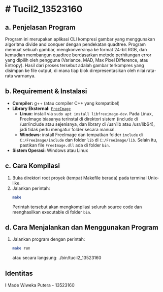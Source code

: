 # # Tucil2_13523160

## a. Penjelasan Program

Program ini merupakan aplikasi CLI kompresi gambar yang menggunakan algoritma divide and conquer dengan pendekatan quadtree. Program memuat sebuah gambar, mengkonversinya ke format 24-bit RGB, dan kemudian membangun quadtree berdasarkan metode perhitungan error yang dipilih oleh pengguna (Variance, MAD, Max Pixel Difference, atau Entropy). Hasil dari proses tersebut adalah gambar terkompres yang disimpan ke file output, di mana tiap blok direpresentasikan oleh nilai rata-rata warnanya.

## b. Requirement & Instalasi

- **Compiler:** g++ (atau compiler C++ yang kompatibel)
- **Library Eksternal:** [`FreeImage`](http://freeimage.sourceforge.net/)
  - **Linux:** install via `sudo apt install libfreeimage-dev`. Pada Linux, FreeImage biasanya terinstal di direktori sistem (include di /usr/include atau sejenisnya, dan library di /usr/lib atau /usr/lib64), jadi tidak perlu mengatur folder secara manual.
  - **Windows:** install FreeImage dan tempatkan folder `include` di `C:/FreeImage/include` dan folder `lib` di `C:/FreeImage/lib`. Selain itu, pastikan file `FreeImage.dll` ada di folder `bin`.
- **Sistem Operasi:** Windows atau Linux

## c. Cara Kompilasi

1. Buka direktori root proyek (tempat Makefile berada) pada terminal Unix-like.
2. Jalankan perintah:
   ```bash
   make
   ```
   Perintah tersebut akan mengkompilasi seluruh source code dan menghasilkan executable di folder `bin`.

## d. Cara Menjalankan dan Menggunakan Program

1. Jalankan program dengan perintah:
   ```bash
   make run
   ```
   atau secara langsung:
   ./bin/tucil2_13523160

## Identitas

I Made Wiweka Putera - 13523160
